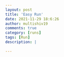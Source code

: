 ```yaml
---
layout: post
title: 'Easy Run'
date: 2021-11-29 18:6:26
author: multishiv19
comments: true
category: [runs]
tags: [Run]
description: |
    
---
```





<div width='100%' class='strava-embed-placeholder' data-embed-type='activity' data-embed-id='6320257562'></div>
<script src='https://strava-embeds.com/embed.js'></script>
